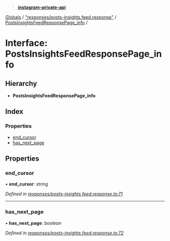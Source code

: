 > **[instagram-private-api](../README.md)**

[Globals](../README.md) / ["responses/posts-insights.feed.response"](../modules/_responses_posts_insights_feed_response_.md) / [PostsInsightsFeedResponsePage_info](_responses_posts_insights_feed_response_.postsinsightsfeedresponsepage_info.md) /

# Interface: PostsInsightsFeedResponsePage_info

## Hierarchy

* **PostsInsightsFeedResponsePage_info**

## Index

### Properties

* [end_cursor](_responses_posts_insights_feed_response_.postsinsightsfeedresponsepage_info.md#end_cursor)
* [has_next_page](_responses_posts_insights_feed_response_.postsinsightsfeedresponsepage_info.md#has_next_page)

## Properties

###  end_cursor

• **end_cursor**: *string*

*Defined in [responses/posts-insights.feed.response.ts:71](https://github.com/dilame/instagram-private-api/blob/3e16058/src/responses/posts-insights.feed.response.ts#L71)*

___

###  has_next_page

• **has_next_page**: *boolean*

*Defined in [responses/posts-insights.feed.response.ts:72](https://github.com/dilame/instagram-private-api/blob/3e16058/src/responses/posts-insights.feed.response.ts#L72)*